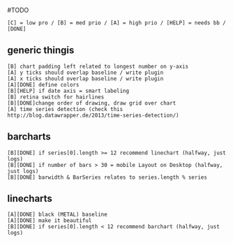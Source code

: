 #TODO

	[C] = low pro / [B] = med prio / [A] = high prio / [HELP] = needs bb / [DONE]

## generic thingis
	[B] chart padding left related to longest number on y-axis
	[A] y ticks should overlap baseline / write plugin
	[A] x ticks should overlap baseline / write plugin
	[A][DONE] define colors
	[B][HELP] if date axis = smart labeling
	[B] retina switch for hairlines 
	[B][DONE]change order of drawing, draw grid over chart
	[A] time series detection (check this http://blog.datawrapper.de/2013/time-series-detection/)

## barcharts
	[B][DONE] if series[0].length >= 12 recommend linechart (halfway, just logs)
	[B][DONE] if number of bars > 30 = mobile Layout on Desktop (halfway, just logs)
	[B][DONE] barwidth & BarSeries relates to series.length % series


## linecharts
	[A][DONE] black (METAL) baseline
	[A][DONE] make it beautiful
	[B][DONE] if series[0].length < 12 recommend barchart (halfway, just logs)